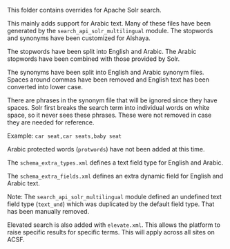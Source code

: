 This folder contains overrides for Apache Solr search.

This mainly adds support for Arabic text. Many of these files have been generated by the `search_api_solr_multilingual` module. The stopwords and synonyms have been customized for Alshaya.

The stopwords have been split into English and Arabic. The Arabic stopwords have been combined with those provided by Solr.

The synonyms have been split into English and Arabic synonym files. Spaces around commas have been removed and English text has been converted into lower case. 

There are phrases in the synonym file that will be ignored since they have spaces. Solr first breaks the search term into individual words on white space, so it never sees these phrases. These were not removed in case they are needed for reference.

Example: `car seat,car seats,baby seat`

Arabic protected words (`protwords`) have not been added at this time.

The `schema_extra_types.xml` defines a text field type for English and Arabic.

The `schema_extra_fields.xml` defines an extra dynamic field for English and Arabic text.

Note: The `search_api_solr_multilingual` module defined an undefined text field type (`text_und`) which was duplicated by the default field type. That has been manually removed.

Elevated search is also added with `elevate.xml`. This allows the platform to raise specific results for specific terms. This will apply across all sites on ACSF.

